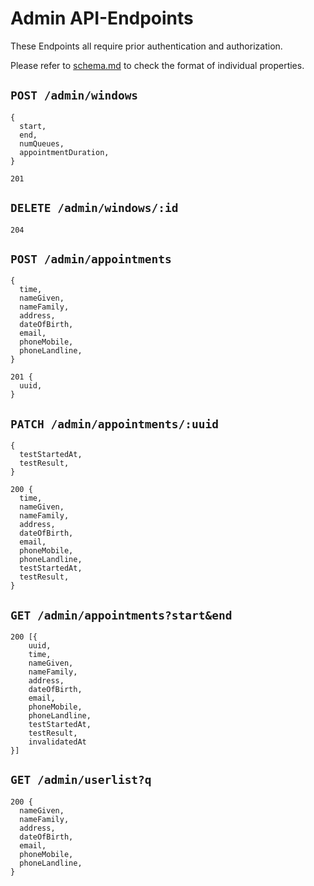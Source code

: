 # Admin API-Endpoints
These Endpoints all require prior authentication and authorization.

Please refer to [schema.md](./schema.md) to check the format of individual properties.

## `POST /admin/windows`
```
{
  start,
  end,
  numQueues,
  appointmentDuration,
}
```
```
201
```
## `DELETE /admin/windows/:id`
```
204
```

## `POST /admin/appointments`
```
{
  time,
  nameGiven,
  nameFamily,
  address,
  dateOfBirth,
  email,
  phoneMobile,
  phoneLandline,
}
```
```
201 {
  uuid,
}
```

## `PATCH /admin/appointments/:uuid`
```
{
  testStartedAt,
  testResult,
}
```
```
200 {
  time,
  nameGiven,
  nameFamily,
  address,
  dateOfBirth,
  email,
  phoneMobile,
  phoneLandline,
  testStartedAt,
  testResult,
}
```

## `GET /admin/appointments?start&end`
```
200 [{
    uuid,
    time,
    nameGiven,
    nameFamily,
    address,
    dateOfBirth,
    email,
    phoneMobile,
    phoneLandline,
    testStartedAt,
    testResult,
    invalidatedAt
}]
```

## `GET /admin/userlist?q`
```
200 {
  nameGiven,
  nameFamily,
  address,
  dateOfBirth,
  email,
  phoneMobile,
  phoneLandline,
}
```
